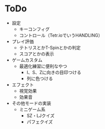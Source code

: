 # ToDo

- 設定
  - キーコンフィグ
  - コントロール（Tetr.ioでいうHANDLING）
- プレイ評価
  - テトリスとかT-Spinとかの判定
  - スコアとかの表示
- ゲームカスタム
  - 最適化練習に便利なやつ
    - I、S、Zに向きの目印つける
    - 列に色つける
- エフェクト
  - 視覚効果
  - 効果音
- その他モードの実装
  - ミニゲーム系
    - SZ・LJクイズ
    - パフェクイズ
